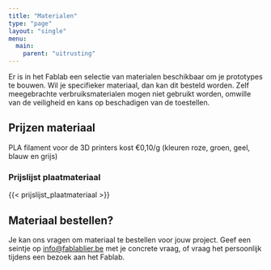 ```yaml
---
title: "Materialen"
type: "page"
layout: "single"
menu: 
  main:
    parent: "uitrusting"
---
```


Er is in het Fablab een selectie van materialen beschikbaar om je prototypes te bouwen. Wil je specifieker materiaal, dan kan dit besteld worden. Zelf meegebrachte verbruiksmaterialen mogen niet gebruikt worden, omwille van de veiligheid en kans op beschadigen van de toestellen.

## Prijzen materiaal

PLA filament voor de 3D printers kost €0,10/g (kleuren roze, groen, geel, blauw en grijs)

### Prijslijst plaatmateriaal

{{< prijslijst_plaatmateriaal >}}

## Materiaal bestellen?
Je kan ons vragen om materiaal te bestellen voor jouw project. Geef een seintje op <info@fablablier.be> met je concrete vraag, of vraag het persoonlijk tijdens een bezoek aan het Fablab.